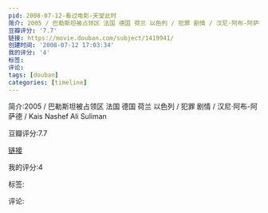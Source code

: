 ```yaml
---
pid: 2008-07-12-看过电影-天堂此时
简介: 2005 / 巴勒斯坦被占领区 法国 德国 荷兰 以色列 / 犯罪 剧情 / 汉尼·阿布-阿萨德 / Kais Nashef Ali Suliman
豆瓣评分: '7.7'
链接: https://movie.douban.com/subject/1419941/
创建时间: '2008-07-12 17:03:34'
我的评分: '4'
标签:
评论:
tags: [douban]
categories: [timeline]
---
```

简介:2005 / 巴勒斯坦被占领区 法国 德国 荷兰 以色列 / 犯罪 剧情 / 汉尼·阿布-阿萨德 / Kais Nashef Ali Suliman

豆瓣评分:7.7

[链接](https://movie.douban.com/subject/1419941/)

我的评分:4

标签:

评论:

